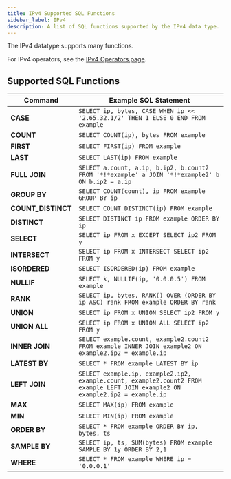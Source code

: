```yaml
---
title: IPv4 Supported SQL Functions
sidebar_label: IPv4
description: A list of SQL functions supported by the IPv4 data type.
---
```


The IPv4 datatype supports many functions.

For IPv4 operators, see the [IPv4 Operators page](/docs/reference/operators/ipv4/).

## Supported SQL Functions

| Command | Example SQL Statement |
|---------|---------------|
| **CASE** | `SELECT ip, bytes, CASE WHEN ip << '2.65.32.1/2' THEN 1 ELSE 0 END FROM example` |
| **COUNT** | `SELECT COUNT(ip), bytes FROM example` |
| **FIRST** | `SELECT FIRST(ip) FROM example` |
| **LAST** | `SELECT LAST(ip) FROM example` |
| **FULL JOIN** | `SELECT a.count, a.ip, b.ip2, b.count2 FROM '*!*example' a JOIN '*!*example2' b ON b.ip2 = a.ip` |
| **GROUP BY** | `SELECT COUNT(count), ip FROM example GROUP BY ip` |
| **COUNT_DISTINCT** | `SELECT COUNT_DISTINCT(ip) FROM example` |
| **DISTINCT** | `SELECT DISTINCT ip FROM example ORDER BY ip` |
| **SELECT** | `SELECT ip FROM x EXCEPT SELECT ip2 FROM y` |
| **INTERSECT** | `SELECT ip FROM x INTERSECT SELECT ip2 FROM y` |
| **ISORDERED** | `SELECT ISORDERED(ip) FROM example` |
| **NULLIF** | `SELECT k, NULLIF(ip, '0.0.0.5') FROM example` |
| **RANK** | `SELECT ip, bytes, RANK() OVER (ORDER BY ip ASC) rank FROM example ORDER BY rank` |
| **UNION** | `SELECT ip FROM x UNION SELECT ip2 FROM y` |
| **UNION ALL** | `SELECT ip FROM x UNION ALL SELECT ip2 FROM y` |
| **INNER JOIN** | `SELECT example.count, example2.count2 FROM example INNER JOIN example2 ON example2.ip2 = example.ip` |
| **LATEST BY** | `SELECT * FROM example LATEST BY ip` |
| **LEFT JOIN** | `SELECT example.ip, example2.ip2, example.count, example2.count2 FROM example LEFT JOIN example2 ON example2.ip2 = example.ip` |
| **MAX** | `SELECT MAX(ip) FROM example` |
| **MIN** | `SELECT MIN(ip) FROM example` |
| **ORDER BY** | `SELECT * FROM example ORDER BY ip, bytes, ts` |
| **SAMPLE BY** | `SELECT ip, ts, SUM(bytes) FROM example SAMPLE BY 1y ORDER BY 2,1` |
| **WHERE** | `SELECT * FROM example WHERE ip = '0.0.0.1'` |